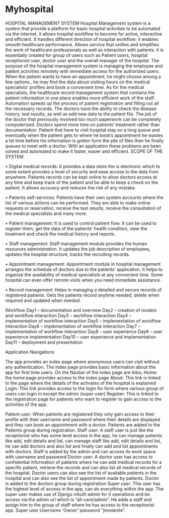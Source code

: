 # Myhospital
HOSPITAL MANAGEMENT SYSTEM
Hospital Management system is a system that provide a platform for basic hospital activities to be automated via the internet, it allows hospital workflow to become for active, interactive and efficient. It handles different direction of hospital workflow; it enables smooth healthcare performance. Allows service that unifies and simplifies the work of healthcare professionals as well as interaction with patients. It is essentially created for group of users such as Patient users, hospital receptionist user, doctor user and the overall manager of the hospital.  The purpose of the hospital management system is managing the employee and patient activities remotely with immediate access for the authorized users. When the patient wants to have an appointment, he might choose among a few options., he may find the data about visiting hours on the medical specialists’ profiles and book a convenient time. As for the medical specialists, the healthcare record management system that contains the patient information in one place enables more efficient work of the staff. Automation speeds up the process of patient registration and filling out all the necessary records. The doctors have the ability to check the disease history, test results, as well as add new data to the patient file. The job of the doctor that previously involved too much paperwork can be completely computerized. Doctors spend more time on patients’ treatment rather than documentation.  Patient that have to visit hospital stay on a long queue and eventually when the patient gets to where he book’s appointment he wastes a lot time before his information is gotten form the pile of files then he finally queues to meet with a doctor.  With an application these problems are been solved and automated to make it faster, easier and efficient.
SCOPE OF THE SYSTEM

•	Digital medical records:
It provides a data store the is electronic which to some extent provides a level of security and ease access to the data from anywhere. Patients records can be kept online to allow doctors access at any time and keep track of the patient and be able to keep a check on the patient. It allows accuracy and reduces the risk of any mistake.


•	Patients self-services:
Patients have their own system accounts where the list of various actions can be performed. They are able to make online requests or reservation, receive the test results, receive the consultation of the medical specialists and many more.


•	Patient management:
It is used to control patient flow. It can be used to register them, get the data of the patients’ health condition, view the treatment and check the medical history and reports.


•	Staff management:
Staff management module provides the human resources administration. It updates the job description of employees, updates the hospital structure, tracks the recruiting records.


•	Appointment management:
Appointment module in hospital management arranges the schedule of doctors due to the patients’ application. It helps to organize the availability of medical specialists at any convenient time. Some hospital can even offer remote visits when you need immediate assistance.


•	Record management:
Helps in managing a detailed and secure records of registered patients. Gets the patients record anytime needed, delete when required and updated when needed.

Workflow
Day1 – documentation and overview
Day2 – creation of models and workflow interaction
Day3 – workflow interaction
Day4 – implementation of workflow interaction
Day5 – implementation of workflow interaction
Day6 – implementation of workflow interaction
Day7 – implementation of workflow interaction
Day8 – user experience
Day9 – user experience implementation
Day10 – user experience and implementation
Day11 – deployment and presentation
    

Application Navigations

The app provides an index page where anonymous users can visit without any authentication. The index page provides basic information about the app for first time users. On the Navbar of the index page are links;
Home: the home page provides access to the index page
About: This link is linked to the page where the details of the activates of the hospital is explained
Login: This link provides access to the login for form where various group of users can login in except the admin (super user)
Register: This is linked to the registration page for patients who want to register to gain access to the activities of the app. 

Patient user: When patients are registered they only gain access to their profile with their username and password where their details are displayed and they can book an appointment with a doctor. Patients are added to the Patients group during registration.
Staff user: A staff user is just like the receptionist who has some level access in the app, he can manage patients like add, edit details and list, can manage staff like add, edit details and list, he can add doctors and also list and finally can add and list appointments with doctors. Staff is added by the admin and can access its work space with username and password 
Doctor user: A doctor user has access to confidential information of patients where he can add medical records for a specific patient, retrieve the records and can also list all medical records of the hospital. Doctor users can also see the list of available patients in the hospital and can also see the list of appointment made by patients. Doctor is added to the doctors group during registration
Super user: This user has the highest level of access in the app, can do everything within the app. The super user makes use of Django inbuilt admin for it operations and be access via the admin url which is “all-care/admin”. He adds a staff and assign him to the group of staff where he has access to the receptionist app. Super user Username ‘Owner’ password “jimolanite”.



